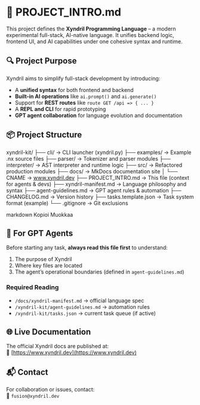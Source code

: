 

<!--
📢 This file is the first entry point for any GPT agent or human developer.
Do not skip this file during onboarding or development.
-->

# 🧠 PROJECT_INTRO.md

This project defines the **Xyndril Programming Language** – a modern experimental full-stack, AI-native language. It unifies backend logic, frontend UI, and AI capabilities under one cohesive syntax and runtime.

## 🔍 Project Purpose

Xyndril aims to simplify full-stack development by introducing:

- A **unified syntax** for both frontend and backend
- **Built-in AI operations** like `ai.prompt()` and `ai.generate()`
- Support for **REST routes** like `route GET /api => { ... }`
- A **REPL and CLI** for rapid prototyping
- **GPT agent collaboration** for language evolution and documentation

## 📦 Project Structure

xyndril-kit/ ├── cli/ → CLI launcher (xyndril.py) ├── examples/ → Example .nx source files ├── parser/ → Tokenizer and parser modules ├── interpreter/ → AST interpreter and runtime logic ├── src/ → Refactored production modules ├── docs/ → MkDocs documentation site │ └── CNAME → www.xyndril.dev ├── PROJECT_INTRO.md → This file (context for agents & devs) ├── xyndril-manifest.md → Language philosophy and syntax ├── agent-guidelines.md → GPT agent rules & automation ├── CHANGELOG.md → Version history ├── tasks.template.json → Task system format (example) └── .gitignore → Git exclusions

markdown
Kopioi
Muokkaa

## 🤖 For GPT Agents

Before starting any task, **always read this file first** to understand:

1. The purpose of Xyndril
2. Where key files are located
3. The agent’s operational boundaries (defined in `agent-guidelines.md`)

### Required Reading

- `/docs/xyndril-manifest.md` → official language spec
- `/xyndril-kit/agent-guidelines.md` → automation rules
- `/xyndril-kit/tasks.json` → current task queue (if active)

## 🌐 Live Documentation

The official Xyndril docs are published at:  
🔗 [https://www.xyndril.dev](https://www.xyndril.dev)

## 📬 Contact

For collaboration or issues, contact:  
📧 `fusion@xyndril.dev`

